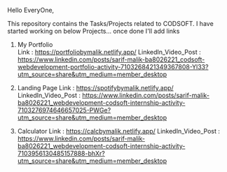 
Hello EveryOne, 

This repository contains the Tasks/Projects related to CODSOFT. 
I have started working on below Projects... 
once done I'll add links 


1. My Portfolio  
    Link : https://portfoliobymalik.netlify.app/
    LinkedIn_Video_Post : https://www.linkedin.com/posts/sarif-malik-ba8026221_codsoft-webdevelopment-portfolio-activity-7103268421349367808-Yl33?utm_source=share&utm_medium=member_desktop

2. Landing Page
    Link : https://spotifybymalik.netlify.app/
    LinkedIn_Video_Post : https://www.linkedin.com/posts/sarif-malik-ba8026221_webdevelopment-codsoft-internship-activity-7103276974646657025-PWGe?utm_source=share&utm_medium=member_desktop

3. Calculator 
    Link : https://calcbymalik.netlify.app/
    LinkedIn_Video_Post : https://www.linkedin.com/posts/sarif-malik-ba8026221_webdevelopment-codsoft-internship-activity-7103956130485157888-bhXr?utm_source=share&utm_medium=member_desktop

